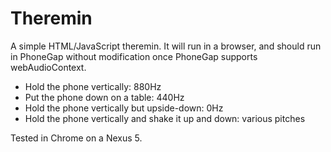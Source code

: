 Theremin
========

A simple HTML/JavaScript theremin.  It will run in a browser, and should run in PhoneGap without modification once PhoneGap supports webAudioContext.

* Hold the phone vertically: 880Hz
* Put the phone down on a table: 440Hz
* Hold the phone vertically but upside-down: 0Hz
* Hold the phone vertically and shake it up and down: various pitches

Tested in Chrome on a Nexus 5.


